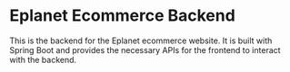 # Eplanet Ecommerce Backend
This is the backend for the Eplanet ecommerce website. It is built with Spring Boot and provides the necessary APIs for the frontend to interact with the backend.